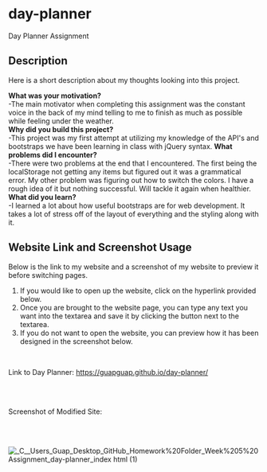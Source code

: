 # day-planner

Day Planner Assignment

## Description

Here is a short description about my thoughts looking into this project.

<strong>What was your motivation?</strong>
<br>
    -The main motivator when completing this assignment was the constant voice in the back of my mind telling to me to finish as much as possible while feeling under the weather.
<br>
<strong>Why did you build this project?</strong>
<br>
    -This project was my first attempt at utilizing my knowledge of the API's and bootstraps we have been learning in class with jQuery syntax.
<strong>What problems did I encounter?</strong>
<br>
    -There were two problems at the end that I encountered. The first being the localStorage not getting any items but figured out it was a grammatical error. My other problem was figuring out how to switch the colors. I have a rough idea of it but nothing successful. Will tackle it again when healthier. 
<br>
<strong>What did you learn?</strong>
<br>
    -I learned a lot about how useful bootstraps are for web development. It takes a lot of stress off of the layout of everything and the styling along with it. 

## Website Link and Screenshot Usage

Below is the link to my website and a screenshot of my website to preview it before switching pages.

<ol>
    <li>If you would like to open up the website, click on the hyperlink provided below.</li>
    <li>Once you are brought to the website page, you can type any text you want into the textarea and save it by clicking the button next to the textarea.</li>
    <li>If you do not want to open the website, you can preview how it has been designed in the screenshot below.</li>
</ol>

<br>

Link to Day Planner: <a href="https://guapguap.github.io/day-planner/" target="_blank">https://guapguap.github.io/day-planner/</a>

<br>
<br>

Screenshot of Modified Site: 

<br>
<br>

![_C__Users_Guap_Desktop_GitHub_Homework%20Folder_Week%205%20Assignment_day-planner_index html (1)](https://user-images.githubusercontent.com/102185104/167275317-3c4e0e9b-519c-414d-bfde-1866d769bd00.png)

